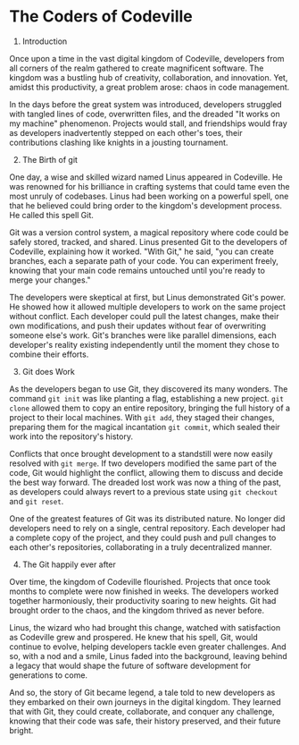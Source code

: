 # The Coders of Codeville

1. Introduction

Once upon a time in the vast digital kingdom of Codeville, developers from all corners of the realm gathered to create magnificent software. The kingdom was a bustling hub of creativity, collaboration, and innovation. Yet, amidst this productivity, a great problem arose: chaos in code management.

In the days before the great system was introduced, developers struggled with tangled lines of code, overwritten files, and the dreaded "It works on my machine" phenomenon. Projects would stall, and friendships would fray as developers inadvertently stepped on each other's toes, their contributions clashing like knights in a jousting tournament.

2. The Birth of git

One day, a wise and skilled wizard named Linus appeared in Codeville. He was renowned for his brilliance in crafting systems that could tame even the most unruly of codebases. Linus had been working on a powerful spell, one that he believed could bring order to the kingdom's development process. He called this spell Git.

Git was a version control system, a magical repository where code could be safely stored, tracked, and shared. Linus presented Git to the developers of Codeville, explaining how it worked. "With Git," he said, "you can create branches, each a separate path of your code. You can experiment freely, knowing that your main code remains untouched until you're ready to merge your changes."

The developers were skeptical at first, but Linus demonstrated Git's power. He showed how it allowed multiple developers to work on the same project without conflict. Each developer could pull the latest changes, make their own modifications, and push their updates without fear of overwriting someone else's work. Git's branches were like parallel dimensions, each developer's reality existing independently until the moment they chose to combine their efforts.

3. Git does Work

As the developers began to use Git, they discovered its many wonders. The command `git init` was like planting a flag, establishing a new project. `git clone` allowed them to copy an entire repository, bringing the full history of a project to their local machines. With `git add`, they staged their changes, preparing them for the magical incantation `git commit`, which sealed their work into the repository's history.

Conflicts that once brought development to a standstill were now easily resolved with `git merge`. If two developers modified the same part of the code, Git would highlight the conflict, allowing them to discuss and decide the best way forward. The dreaded lost work was now a thing of the past, as developers could always revert to a previous state using `git checkout` and `git reset`.

One of the greatest features of Git was its distributed nature. No longer did developers need to rely on a single, central repository. Each developer had a complete copy of the project, and they could push and pull changes to each other's repositories, collaborating in a truly decentralized manner.

4. The Git happily ever after

Over time, the kingdom of Codeville flourished. Projects that once took months to complete were now finished in weeks. The developers worked together harmoniously, their productivity soaring to new heights. Git had brought order to the chaos, and the kingdom thrived as never before.

Linus, the wizard who had brought this change, watched with satisfaction as Codeville grew and prospered. He knew that his spell, Git, would continue to evolve, helping developers tackle even greater challenges. And so, with a nod and a smile, Linus faded into the background, leaving behind a legacy that would shape the future of software development for generations to come.

And so, the story of Git became legend, a tale told to new developers as they embarked on their own journeys in the digital kingdom. They learned that with Git, they could create, collaborate, and conquer any challenge, knowing that their code was safe, their history preserved, and their future bright.
